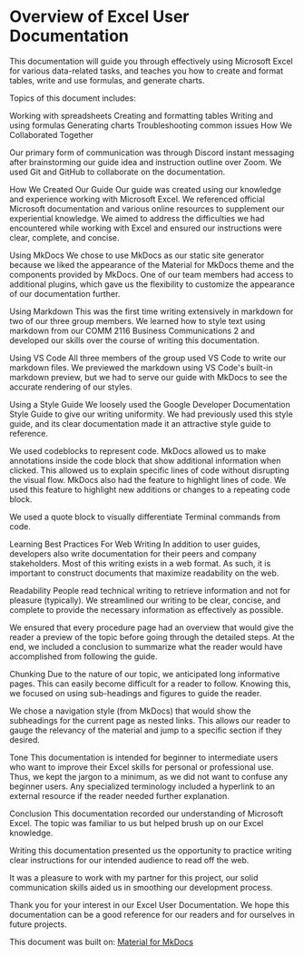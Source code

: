 # Overview of Excel User Documentation
This documentation will guide you through effectively using Microsoft Excel for various data-related tasks, and teaches you how to create and format tables, write and use formulas, and generate charts.

Topics of this document includes:

Working with spreadsheets
Creating and formatting tables
Writing and using formulas
Generating charts
Troubleshooting common issues
How We Collaborated Together

Our primary form of communication was through Discord instant messaging after brainstorming our guide idea and instruction outline over Zoom. We used Git and GitHub to collaborate on the documentation.

How We Created Our Guide
Our guide was created using our knowledge and experience working with Microsoft Excel. We referenced official Microsoft documentation and various online resources to supplement our experiential knowledge. We aimed to address the difficulties we had encountered while working with Excel and ensured our instructions were clear, complete, and concise.

Using MkDocs
We chose to use MkDocs as our static site generator because we liked the appearance of the Material for MkDocs theme and the components provided by MkDocs. One of our team members had access to additional plugins, which gave us the flexibility to customize the appearance of our documentation further.

Using Markdown
This was the first time writing extensively in markdown for two of our three group members. We learned how to style text using markdown from our COMM 2116 Business Communications 2 and developed our skills over the course of writing this documentation.

Using VS Code
All three members of the group used VS Code to write our markdown files. We previewed the markdown using VS Code's built-in markdown preview, but we had to serve our guide with MkDocs to see the accurate rendering of our styles.

Using a Style Guide
We loosely used the Google Developer Documentation Style Guide to give our writing uniformity. We had previously used this style guide, and its clear documentation made it an attractive style guide to reference.

We used codeblocks to represent code. MkDocs allowed us to make annotations inside the code block that show additional information when clicked. This allowed us to explain specific lines of code without disrupting the visual flow. MkDocs also had the feature to highlight lines of code. We used this feature to highlight new additions or changes to a repeating code block.

We used a quote block to visually differentiate Terminal commands from code.

Learning Best Practices For Web Writing
In addition to user guides, developers also write documentation for their peers and company stakeholders. Most of this writing exists in a web format. As such, it is important to construct documents that maximize readability on the web.

Readability
People read technical writing to retrieve information and not for pleasure (typically). We streamlined our writing to be clear, concise, and complete to provide the necessary information as effectively as possible.

We ensured that every procedure page had an overview that would give the reader a preview of the topic before going through the detailed steps. At the end, we included a conclusion to summarize what the reader would have accomplished from following the guide.

Chunking
Due to the nature of our topic, we anticipated long informative pages. This can easily become difficult for a reader to follow. Knowing this, we focused on using sub-headings and figures to guide the reader.

We chose a navigation style (from MkDocs) that would show the subheadings for the current page as nested links. This allows our reader to gauge the relevancy of the material and jump to a specific section if they desired.

Tone
This documentation is intended for beginner to intermediate users who want to improve their Excel skills for personal or professional use. Thus, we kept the jargon to a minimum, as we did not want to confuse any beginner users. Any specialized terminology included a hyperlink to an external resource if the reader needed further explanation.

Conclusion
This documentation recorded our understanding of Microsoft Excel. The topic was familiar to us but helped brush up on our Excel knowledge.

Writing this documentation presented us the opportunity to practice writing clear instructions for our intended audience to read off the web.

It was a pleasure to work with my partner for this project, our solid communication skills aided us in smoothing our development process.

Thank you for your interest in our Excel User Documentation. We hope this documentation can be a good reference for our readers and for ourselves in future projects.

This document was built on: [Material for MkDocs](https://github.com/squidfunk/mkdocs-material)